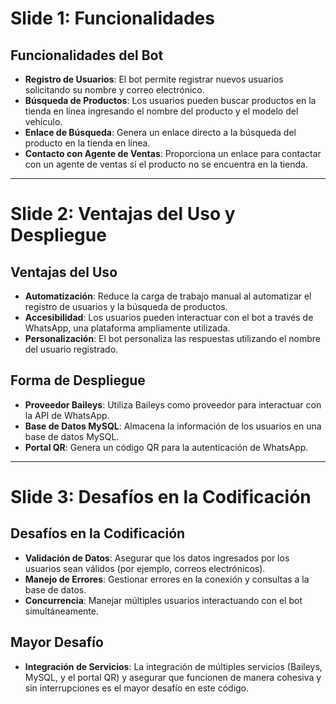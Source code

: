 # Slide 1: Funcionalidades

## Funcionalidades del Bot
- **Registro de Usuarios**: El bot permite registrar nuevos usuarios solicitando su nombre y correo electrónico.
- **Búsqueda de Productos**: Los usuarios pueden buscar productos en la tienda en línea ingresando el nombre del producto y el modelo del vehículo.
- **Enlace de Búsqueda**: Genera un enlace directo a la búsqueda del producto en la tienda en línea.
- **Contacto con Agente de Ventas**: Proporciona un enlace para contactar con un agente de ventas si el producto no se encuentra en la tienda.

---

# Slide 2: Ventajas del Uso y Despliegue

## Ventajas del Uso
- **Automatización**: Reduce la carga de trabajo manual al automatizar el registro de usuarios y la búsqueda de productos.
- **Accesibilidad**: Los usuarios pueden interactuar con el bot a través de WhatsApp, una plataforma ampliamente utilizada.
- **Personalización**: El bot personaliza las respuestas utilizando el nombre del usuario registrado.

## Forma de Despliegue
- **Proveedor Baileys**: Utiliza Baileys como proveedor para interactuar con la API de WhatsApp.
- **Base de Datos MySQL**: Almacena la información de los usuarios en una base de datos MySQL.
- **Portal QR**: Genera un código QR para la autenticación de WhatsApp.

---

# Slide 3: Desafíos en la Codificación

## Desafíos en la Codificación
- **Validación de Datos**: Asegurar que los datos ingresados por los usuarios sean válidos (por ejemplo, correos electrónicos).
- **Manejo de Errores**: Gestionar errores en la conexión y consultas a la base de datos.
- **Concurrencia**: Manejar múltiples usuarios interactuando con el bot simultáneamente.

## Mayor Desafío
- **Integración de Servicios**: La integración de múltiples servicios (Baileys, MySQL, y el portal QR) y asegurar que funcionen de manera cohesiva y sin interrupciones es el mayor desafío en este código.
